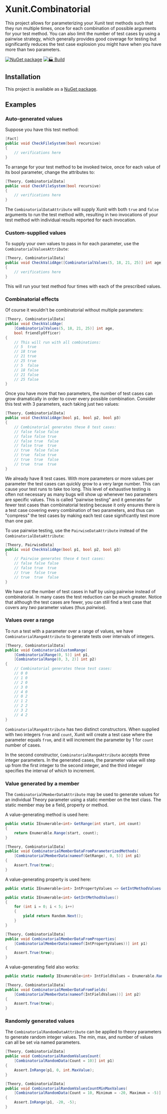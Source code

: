 # Xunit.Combinatorial

This project allows for parameterizing your Xunit test methods such that
they run multiple times, once for each combination of possible arguments
for your test method. You can also limit the number of test cases by using
a pairwise strategy, which generally provides good coverage for testing
but significantly reduces the test case explosion you might have when
you have more than two parameters.

[![NuGet package](https://img.shields.io/nuget/v/xunit.combinatorial.svg)][NuPkg]
[![🏭 Build](https://github.com/AArnott/Xunit.Combinatorial/actions/workflows/build.yml/badge.svg)](https://github.com/AArnott/Xunit.Combinatorial/actions/workflows/build.yml)

## Installation

This project is available as a [NuGet package][NuPkg].

## Examples

### Auto-generated values

Suppose you have this test method:

```cs
[Fact]
public void CheckFileSystem(bool recursive)
{
    // verifications here
}
```

To arrange for your test method to be invoked twice, once for each value
of its bool parameter, change the attributes to:

```cs
[Theory, CombinatorialData]
public void CheckFileSystem(bool recursive)
{
    // verifications here
}
```

The `CombinatorialDataAttribute` will supply Xunit with both `true` and `false`
arguments to run the test method with, resulting in two invocations of your
test method with individual results reported for each invocation.

### Custom-supplied values

To supply your own values to pass in for each parameter, use the
`CombinatorialValuesAttribute`:

```cs
[Theory, CombinatorialData]
public void CheckValidAge([CombinatorialValues(5, 18, 21, 25)] int age)
{
    // verifications here
}
```

This will run your test method four times with each of the prescribed values.

### Combinatorial effects

Of course it wouldn't be combinatorial without multiple parameters:

```cs
[Theory, CombinatorialData]
public void CheckValidAge(
    [CombinatorialValues(5, 18, 21, 25)] int age,
    bool friendlyOfficer)
{
    // This will run with all combinations:
    // 5  true
    // 18 true
    // 21 true
    // 25 true
    // 5  false
    // 18 false
    // 21 false
    // 25 false
}
```

Once you have more that two parameters, the number of test cases can grow
dramatically in order to cover every possible combination.
Consider this test with 3 parameters, each taking just two values:

```cs
[Theory, CombinatorialData]
public void CheckValidAge(bool p1, bool p2, bool p3)
{
    // Combinatorial generates these 8 test cases:
    // false false false
    // false false true
    // false true  false
    // false true  true
    // true  false false
    // true  false true
    // true  true  false
    // true  true  true
}
```

We already have 8 test cases. With more parameters or more values per parameter
the test cases can quickly grow to a very large number.
This can cause your test runs to take too long. This level of
exhaustive testing is often not necessary as many bugs will show up whenever
two parameters are specific values. This is called "pairwise testing" and
it generates far fewer test cases than combinatorial testing because
it only ensures there is a test case covering every combination of two
parameters, and thus can "compress" the test cases by making each test case
significantly test more than one pair.

To use pairwise testing, use the `PairwiseDataAttribute` instead of the
`CombinatorialDataAttribute`:

```cs
[Theory, PairwiseData]
public void CheckValidAge(bool p1, bool p2, bool p3)
{
    // Pairwise generates these 4 test cases:
    // false false false
    // false true  true
    // true  false true
    // true  true  false
}
```

We have cut the number of test cases in half by using pairwise instead of
combinatorial. In many cases the test reduction can be much greater.
Notice that although the test cases are fewer, you can still find a test
case that covers any *two* parameter values (thus *pair*wise).

### Values over a range

To run a test with a parameter over a range of values, we have
`CombinatorialRangeAttribute` to generate tests over intervals of integers.

```cs
[Theory, CombinatorialData]
public void CombinatorialCustomRange(
    [CombinatorialRange(0, 5)] int p1,
    [CombinatorialRange(0, 3, 2)] int p2)
{
    // Combinatorial generates these test cases:
    // 0 0
    // 1 0
    // 2 0
    // 3 0
    // 4 0
    // 0 2
    // 1 2
    // 2 2
    // 3 2
    // 4 2
}
```

`CombinatorialRangeAttribute` has two distinct constructors.
When supplied with two integers `from` and `count`, Xunit
will create a test case where the parameter equals `from`, and
it will increment the parameter by 1 for `count` number of cases.

In the second constructor, `CombinatorialRangeAttribute`
accepts three integer parameters. In the generated cases, the
parameter value will step up from the first integer to the
second integer, and the third integer specifies the interval of
which to increment.

### Value generated by a member

The `CombinatorialMemberDataAttribute` may be used to generate values for an individual Theory parameter
using a static member on the test class. The static member may be a field, property or method.

A value-generating method is used here:

```cs
public static IEnumerable<int> GetRange(int start, int count)
{
    return Enumerable.Range(start, count);
}

[Theory, CombinatorialData]
public void CombinatorialMemberDataFromParameterizedMethods(
    [CombinatorialMemberData(nameof(GetRange), 0, 5)] int p1)
{
    Assert.True(true);
}
```

A value-generating property is used here:

```cs
public static IEnumerable<int> IntPropertyValues => GetIntMethodValues();

public static IEnumerable<int> GetIntMethodValues()
{
    for (int i = 0; i < 5; i++)
    {
        yield return Random.Next();
    }
}

[Theory, CombinatorialData]
public void CombinatorialMemberDataFromProperties(
    [CombinatorialMemberData(nameof(IntPropertyValues))] int p1)
{
    Assert.True(true);
}
```

A value-generating field also works:

```cs
public static readonly IEnumerable<int> IntFieldValues = Enumerable.Range(0, 5).Select(_ => Random.Next());

[Theory, CombinatorialData]
public void CombinatorialMemberDataFromFields(
    [CombinatorialMemberData(nameof(IntFieldValues))] int p2)
{
    Assert.True(true);
}
```

### Randomly generated values

The `CombinatorialRandomDataAttribute` can be applied to theory parameters to generate random integer values.
The min, max, and number of values can all be set via named parameters.

```cs
[Theory, CombinatorialData]
public void CombinatorialRandomValuesCount(
    [CombinatorialRandomData(Count = 10)] int p1)
{
    Assert.InRange(p1, 0, int.MaxValue);
}

[Theory, CombinatorialData]
public void CombinatorialRandomValuesCountMinMaxValues(
    [CombinatorialRandomData(Count = 10, Minimum = -20, Maximum = -5)] int p1)
{
    Assert.InRange(p1, -20, -5);
}
```

 [NuPkg]: https://www.nuget.org/packages/Xunit.Combinatorial
